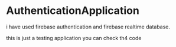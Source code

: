 # AuthenticationApplication

i have used firebase authentication and firebase realtime database.

this is just a testing application you can check th4 code 
